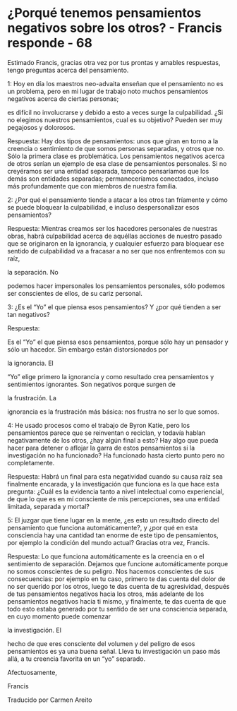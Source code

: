 # ¿Porqué tenemos pensamientos negativos sobre los otros? - Francis responde - 68

Estimado Francis, gracias otra vez por tus prontas y amables respuestas, tengo preguntas acerca del pensamiento.

1: Hoy en día los maestros neo-advaita enseñan que el pensamiento no es un problema, pero en mi lugar de trabajo noto muchos pensamientos negativos acerca de ciertas personas;

es difícil no involucrarse y debido a esto a veces surge la culpabilidad. ¿Si no elegimos nuestros pensamientos, cual es su objetivo? Pueden ser muy pegajosos y dolorosos.

Respuesta: Hay dos tipos de pensamientos: unos que giran en torno a la creencia o sentimiento de que somos personas separadas, y otros que no. Sólo la primera clase es problemática. Los pensamientos negativos acerca de otros serían un ejemplo de esa clase de pensamientos personales. Si no creyéramos ser una entidad separada, tampoco pensaríamos que los demás son entidades separadas; permaneceríamos conectados, incluso más profundamente que con miembros de nuestra familia.

2: ¿Por qué el pensamiento tiende a atacar a los otros tan fríamente y cómo se puede bloquear la culpabilidad, e incluso despersonalizar esos pensamientos?

Respuesta: Mientras creamos ser los hacedores personales de nuestras obras, habrá culpabilidad acerca de aquéllas acciones de nuestro pasado que se originaron en la ignorancia, y cualquier esfuerzo para bloquear ese sentido de culpabilidad va a fracasar a no ser que nos enfrentemos con su raíz,

la separación. No

podemos hacer impersonales los pensamientos personales, sólo podemos ser conscientes de ellos, de su cariz personal.

3: ¿Es el “Yo” el que piensa esos pensamientos? Y ¿por qué tienden a ser tan negativos?

Respuesta:

Es el “Yo” el que piensa esos pensamientos, porque sólo hay un pensador y sólo un hacedor. Sin embargo están distorsionados por

la ignorancia. El

“Yo” elige primero la ignorancia y como resultado crea pensamientos y sentimientos ignorantes. Son negativos porque surgen de

la frustración. La

ignorancia es la frustración más básica: nos frustra no ser lo que somos.

4: He usado procesos como el trabajo de Byron Katie, pero los pensamientos parece que se reinventan o reciclan, y todavía hablan negativamente de los otros, ¿hay algún final a esto? Hay algo que pueda hacer para detener o aflojar la garra de estos pensamientos si la investigación no ha funcionado? Ha funcionado hasta cierto punto pero no completamente.

Respuesta: Habrá un final para esta negatividad cuando su causa raíz sea finalmente encarada, y la investigación que funciona es la que hace esta pregunta: ¿Cuál es la evidencia tanto a nivel intelectual como experiencial, de que lo que es en mí consciente de mis percepciones, sea una entidad limitada, separada y mortal?

5: El juzgar que tiene lugar en la mente, ¿es esto un resultado directo del pensamiento que funciona automáticamente?, y ¿por qué en esta consciencia hay una cantidad tan enorme de este tipo de pensamientos, por ejemplo la condición del mundo actual? Gracias otra vez, Francis.

Respuesta: Lo que funciona automáticamente es la creencia en o el sentimiento de separación. Dejamos que funcione automáticamente porque no somos conscientes de su peligro. Nos hacemos conscientes de sus consecuencias: por ejemplo en tu caso, primero te das cuenta del dolor de no ser querido por los otros, luego te das cuenta de tu agresividad, después de tus pensamientos negativos hacia los otros, más adelante de los pensamientos negativos hacia ti mismo, y finalmente, te das cuenta de que todo esto estaba generado por tu sentido de ser una consciencia separada, en cuyo momento puede comenzar

la investigación. El

hecho de que eres consciente del volumen y del peligro de esos pensamientos es ya una buena señal. Lleva tu investigación un paso más allá, a tu creencia favorita en un “yo” separado.

Afectuosamente,

Francis

Traducido por Carmen Areito


